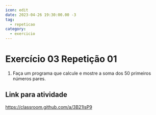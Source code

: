 ```yaml
---
icon: edit
date: 2023-04-26 19:30:00.00 -3
tag:
  - repeticao
category:
  - exercicio
---
```

# Exercício 03 Repetição 01

1. Faça um programa que calcule e mostre a soma dos 50 primeiros números pares.

## Link para atividade

https://classroom.github.com/a/3B21lsP9